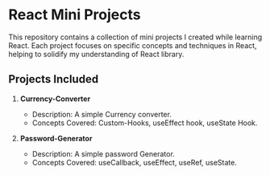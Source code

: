 # React Mini Projects

This repository contains a collection of mini projects I created while learning React. Each project focuses on specific concepts and techniques in React, helping to solidify my understanding of React library.

## Projects Included

1. **Currency-Converter**  
   - Description: A simple Currency converter.  
   - Concepts Covered: Custom-Hooks, useEffect hook, useState Hook.  


2. **Password-Generator**  
   - Description: A simple password Generator.  
   - Concepts Covered: useCallback, useEffect, useRef, useState.  
